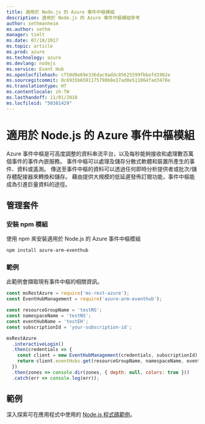 ```yaml
---
title: 適用於 Node.js 的 Azure 事件中樞模組
description: 適用於 Node.js 的 Azure 事件中樞模組參考
author: sethmanheim
ms.author: sethm
manager: timlt
ms.date: 07/18/2017
ms.topic: article
ms.prod: azure
ms.technology: azure
ms.devlang: nodejs
ms.service: Event Hub
ms.openlocfilehash: cf50d0e69e336dac9addc85625599fbbefd1902e
ms.sourcegitcommit: 8c6935b6591175798b8e37ad0e511864fad3478e
ms.translationtype: HT
ms.contentlocale: zh-TW
ms.lasthandoff: 11/01/2018
ms.locfileid: "50381429"
---
```

# <a name="azure-event-hub-modules-for-nodejs"></a>適用於 Node.js 的 Azure 事件中樞模組

Azure 事件中樞是可高度調整的資料串流平台，以及每秒能夠接收和處理數百萬個事件的事件內嵌服務。 事件中樞可以處理及儲存分散式軟體和裝置所產生的事件、資料或遙測。 傳送至事件中樞的資料可以透過任何即時分析提供者或批次/儲存體配接器來轉換和儲存。 藉由提供大規模的低延遲發佈訂閱功能，事件中樞能成為引進巨量資料的途徑。

## <a name="management-package"></a>管理套件

### <a name="install-the-npm-module"></a>安裝 npm 模組 

使用 npm 來安裝適用於 Node.js 的 Azure 事件中樞模組

```bash
npm install azure-arm-eventhub
```

### <a name="example"></a>範例

此範例會擷取現有事件中樞的相關資訊。

```javascript
const msRestAzure = require('ms-rest-azure');
const EventHubManagement = require('azure-arm-eventhub');

const resourceGroupName = 'testRG';
const namespaceName = 'testNS';
const eventHubName = 'testEH';
const subscriptionId = 'your-subscription-id';

msRestAzure
  .interactiveLogin()
  .then(credentials => {
    const client = new EventHubManagement(credentials, subscriptionId);
    return client.eventHubs.get(resourceGroupName, namespaceName, eventHubName);
  })
  .then(zones => console.dir(zones, { depth: null, colors: true }))
  .catch(err => console.log(err));
```

## <a name="samples"></a>範例

深入探索可在應用程式中使用的 [Node.js 程式碼範例](https://azure.microsoft.com/resources/samples/?platform=nodejs)。
